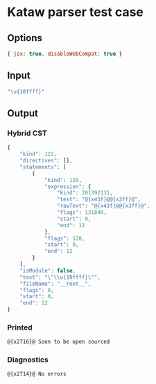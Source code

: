 # Kataw parser test case

## Options

`````js
{ jsx: true, disableWebCompat: true }
`````

## Input

`````js
"\u{10ffff}"
`````

## Output

### Hybrid CST

```javascript
{
    "kind": 122,
    "directives": [],
    "statements": [
        {
            "kind": 120,
            "expression": {
                "kind": 201392131,
                "text": "@{x43f}@@{x3ff}@",
                "rawText": "@{x43f}@@{x3ff}@",
                "flags": 131840,
                "start": 0,
                "end": 12
            },
            "flags": 128,
            "start": 0,
            "end": 12
        }
    ],
    "isModule": false,
    "text": "\"\\u{10ffff}\"",
    "fileName": "__root__",
    "flags": 0,
    "start": 0,
    "end": 12
}
```

### Printed

```javascript
@{x2716}@ Soon to be open sourced
```

### Diagnostics

```javascript
@{x2714}@ No errors
```

